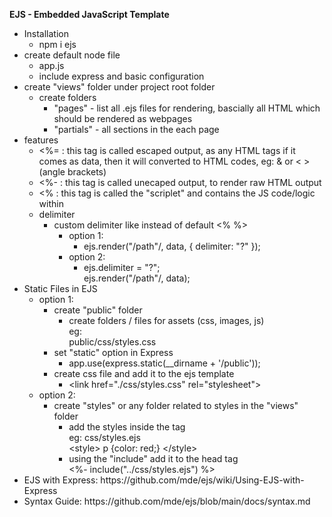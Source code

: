 <strong>EJS - Embedded JavaScript Template</strong>

<ul>
    <li>Installation
        <ul>
            <li>npm i ejs</li>
        </ul>
    </li>
    <li>create default node file
        <ul>
            <li>app.js</li>
            <li>include express and basic configuration</li>
        </ul>
    </li>
    <li>create "views" folder under project root folder
        <ul>
            <li>create folders
                <ul>
                    <li>"pages" - list all .ejs files for rendering, bascially all HTML which should be rendered as webpages</li>
                    <li>"partials" - all sections in the each page</li>
                </ul>
            </li>
        </ul>
    </li>
    <li>features
        <ul>
            <li><%= : this tag is called escaped output, as any HTML tags if it comes as data, then it will converted to HTML codes, eg: & or < > (angle brackets)</li>
            <li><%- : this tag is called unecaped output, to render raw HTML output</li>
            <li><% : this tag is called the "scriplet" and contains the JS code/logic within</li>
            <li>
                delimiter
                <ul>
                    <li>
                        custom delimiter like <? ?> instead of default <% %>
                        <ul>
                            <li>option 1:
                                <ul>
                                    <li>ejs.render("/path"/, data, { delimiter: "?" });</li>
                                </ul>
                            </li>
                            <li>option 2:
                                <ul>
                                    <li>
                                        ejs.delimiter = "?";<br/>
                                        ejs.render("/path"/, data);
                                    </li>
                                </ul>
                            </li>
                        </ul>
                    </li>
                </ul>
            </li>
        </ul>
    </li>
    <li>
        Static Files in EJS
        <ul>
            <li>option 1:
                <ul>
                    <li>create "public" folder
                        <ul>
                            <li>create folders / files for assets (css, images, js)<br />
                                eg:<br />
                                    public/css/styles.css
                            </li>
                        </ul>
                    </li>
                    <li>set "static" option in Express  
                        <ul>
                            <li>app.use(express.static(__dirname + '/public'));</li>
                        </ul>
                    </li>
                    <li>create css file and add it to the ejs template
                        <ul>
                            <li>&lt;link href="./css/styles.css" rel="stylesheet"&gt;</li>
                        </ul>
                    </li>
                </ul>
            </li>
            <li>option 2:
                <ul>
                    <li>create "styles" or any folder related to styles in the "views" folder
                        <ul>
                            <li>add the styles inside the <style></style> tag<br />
                                eg: css/styles.ejs<br />
                                &lt;style&gt;
                                    p {color: red;}
                                &lt;/style&gt;
                            </li>
                            <li>using the "include" add it to the head tag<br />
                                &lt;%- include("../css/styles.ejs") %&gt;
                            </li>
                        </ul>
                    </li>
                </ul>
            </li>
        </ul>
    </li>
    <li>EJS with Express: https://github.com/mde/ejs/wiki/Using-EJS-with-Express</li>
    <li>Syntax Guide: https://github.com/mde/ejs/blob/main/docs/syntax.md</li>
</ul>